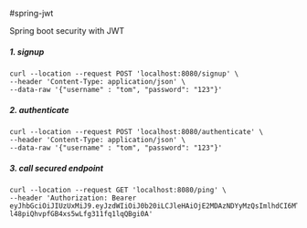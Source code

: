 #spring-jwt

Spring boot security with JWT

##### 1. signup
```
curl --location --request POST 'localhost:8080/signup' \
--header 'Content-Type: application/json' \
--data-raw '{"username" : "tom", "password": "123"}'
```

##### 2. authenticate
```
curl --location --request POST 'localhost:8080/authenticate' \
--header 'Content-Type: application/json' \
--data-raw '{"username" : "tom", "password": "123"}'
```

##### 3. call secured endpoint
```
curl --location --request GET 'localhost:8080/ping' \
--header 'Authorization: Bearer eyJhbGciOiJIUzUxMiJ9.eyJzdWIiOiJ0b20iLCJleHAiOjE2MDAzNDYyMzQsImlhdCI6MTYwMDM0NjE3NH0.A086Dgp9siISFhXD15FploQEqm1mRRnOTh44h3ZXEvvYmo1dDrV-l48piQhvpfGB4xs5wLfg311fq1lqQBgi0A'
```